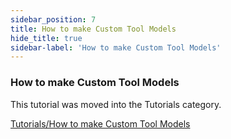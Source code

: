 ```yaml
---
sidebar_position: 7
title: How to make Custom Tool Models
hide_title: true
sidebar-label: 'How to make Custom Tool Models'
---
```


### How to make Custom Tool Models

This tutorial was moved into the Tutorials category.

[Tutorials/How to make Custom Tool Models](/modding_help/Tutorials/Tool_Models)
